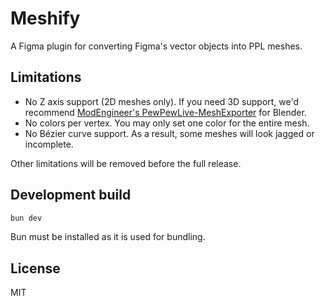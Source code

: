 # Meshify

A Figma plugin for converting Figma's vector objects into PPL meshes.

## Limitations

- No Z axis support (2D meshes only). If you need 3D support, we'd recommend [ModEngineer's PewPewLive-MeshExporter](https://github.com/ModEngineer/PewPewLive-MeshExporter) for Blender.
- No colors per vertex. You may only set one color for the entire mesh.
- No Bézier curve support. As a result, some meshes will look jagged or incomplete.

Other limitations will be removed before the full release.

## Development build

```sh
bun dev
```

Bun must be installed as it is used for bundling.

## License

MIT
